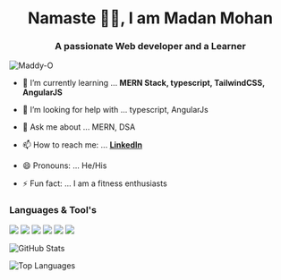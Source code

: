 <h1 align="center">Namaste <span>&#128591;&#127995;</span>, I am Madan Mohan</h1>
<h3 align="center">A passionate Web developer and a Learner</h3>

<p align="left"> <img src="https://komarev.com/ghpvc/?username=Maddy-O&label=Profile%20views&color=0e75b6&style=flat" alt="Maddy-O" /> </p>


- 🌱 I’m currently learning ... **MERN Stack, typescript, TailwindCSS, AngularJS**

- 🤔 I’m looking for help with ... typescript, AngularJs

- 💬 Ask me about ... MERN, DSA

- 📫 How to reach me: ... **[LinkedIn](www.linkedin.com/in/maddy-o)**

- 😄 Pronouns: ... He/His

- ⚡ Fun fact: ... I am a fitness enthusiasts




<h3 align="left">Languages & Tool's</h3>

<img src="https://img.shields.io/badge/-HTML-e34f26?logo=html5&logoColor=fff">  <img src="https://img.shields.io/badge/-CSS-1572B6?logo=css3&logoColor=fff">  <img src="https://img.shields.io/badge/-JS-F7DF1E?logo=javascript&logoColor=fff">  <img src="https://img.shields.io/badge/-Node-339933?logo=node.JS&logoColor=fff">  <img src="https://img.shields.io/badge/-MongoDB-47A248?logo=mongodb&logoColor=fff">  <img src="https://img.shields.io/badge/-React-61DAFB?logo=react&logoColor=fff">





![GitHub Stats](https://github-readme-stats.vercel.app/api?username=Maddy-O&count_private=true&show_icons=true&theme=radical)

![Top Languages](https://github-readme-stats.vercel.app/api/top-langs/?username=MADDY-O&show_icons=true&theme=radical)
